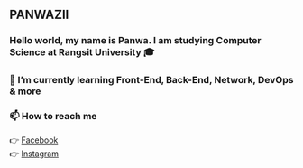 ## PANWAZII
### Hello world, my name is Panwa. I am studying Computer Science at Rangsit University :mortar_board:

### 🌱 I’m currently learning Front-End, Back-End, Network, DevOps & more
### 📫 How to reach me
   :point_right: [Facebook](https://www.facebook.com/PANWAZII/)<br>
   :point_right: [Instagram](https://www.instagram.com/panwazii/)<br>
<!--
**PANWAZII/PANWAZII** is a ✨ _special_ ✨ repository because its `README.md` (this file) appears on your GitHub profile.

Here are some ideas to get you started:

- 🔭 I’m currently working on ...
- 🌱 I’m currently learning ...
- 👯 I’m looking to collaborate on ...
- 🤔 I’m looking for help with ...
- 💬 Ask me about ...
- 📫 How to reach me: ...
- 😄 Pronouns: ...
- ⚡ Fun fact: ...
-->
